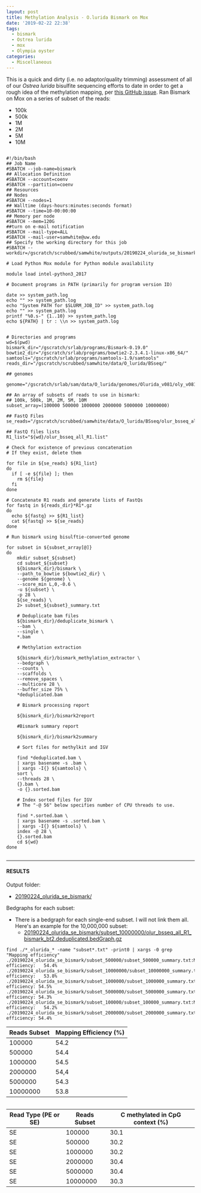 ```yaml
---
layout: post
title: Methylation Analysis - O.lurida Bismark on Mox
date: '2019-02-22 22:38'
tags:
  - bismark
  - Ostrea lurida
  - mox
  - Olympia oyster
categories:
  - Miscellaneous
---
```

This is a quick and dirty (i.e. no adaptor/quality trimming) assessment of all of our _Ostrea lurida_ bisulfite sequencing efforts to date in order to get a rough idea of the methylation mapping, per [this GitHub issue](https://github.com/RobertsLab/resources/issues/589). Ran Bismark on Mox on a series of subset of the reads:

- 100k
- 500k
- 1M
- 2M
- 5M
- 10M

<pre><code>
#!/bin/bash
## Job Name
#SBATCH --job-name=bismark
## Allocation Definition
#SBATCH --account=coenv
#SBATCH --partition=coenv
## Resources
## Nodes
#SBATCH --nodes=1
## Walltime (days-hours:minutes:seconds format)
#SBATCH --time=10-00:00:00
## Memory per node
#SBATCH --mem=120G
##turn on e-mail notification
#SBATCH --mail-type=ALL
#SBATCH --mail-user=samwhite@uw.edu
## Specify the working directory for this job
#SBATCH --workdir=/gscratch/scrubbed/samwhite/outputs/20190224_olurida_se_bismark

# Load Python Mox module for Python module availability

module load intel-python3_2017

# Document programs in PATH (primarily for program version ID)

date >> system_path.log
echo "" >> system_path.log
echo "System PATH for $SLURM_JOB_ID" >> system_path.log
echo "" >> system_path.log
printf "%0.s-" {1..10} >> system_path.log
echo ${PATH} | tr : \\n >> system_path.log


# Directories and programs
wd=$(pwd)
bismark_dir="/gscratch/srlab/programs/Bismark-0.19.0"
bowtie2_dir="/gscratch/srlab/programs/bowtie2-2.3.4.1-linux-x86_64/"
samtools="/gscratch/srlab/programs/samtools-1.9/samtools"
reads_dir="/gscratch/scrubbed/samwhite/data/O_lurida/BSseq/"

## genomes

genome="/gscratch/srlab/sam/data/O_lurida/genomes/Olurida_v081/oly_v081_bismark_genome"

## An array of subsets of reads to use in bismark:
## 100k, 500k, 1M, 2M, 5M, 10M
subset_array=(100000 500000 1000000 2000000 5000000 10000000)

## FastQ Files
se_reads="/gscratch/scrubbed/samwhite/data/O_lurida/BSseq/olur_bsseq_all_R1.fastq.gz"

## FastQ files lists
R1_list="${wd}/olur_bsseq_all_R1.list"

# Check for existence of previous concatenation
# If they exist, delete them

for file in ${se_reads} ${R1_list}
do
  if [ -e ${file} ]; then
    rm ${file}
  fi
done

# Concatenate R1 reads and generate lists of FastQs
for fastq in ${reads_dir}*R1*.gz
do
  echo ${fastq} >> ${R1_list}
  cat ${fastq} >> ${se_reads}
done

# Run bismark using bisulftie-converted genome

for subset in ${subset_array[@]}
do
    mkdir subset_${subset}
    cd subset_${subset}
    ${bismark_dir}/bismark \
    --path_to_bowtie ${bowtie2_dir} \
    --genome ${genome} \
    --score_min L,0,-0.6 \
    -u ${subset} \
    -p 28 \
    ${se_reads} \
    2> subset_${subset}_summary.txt

    # Deduplicate bam files
    ${bismark_dir}/deduplicate_bismark \
    --bam \
    --single \
    *.bam

    # Methylation extraction

    ${bismark_dir}/bismark_methylation_extractor \
    --bedgraph \
    --counts \
    --scaffolds \
    --remove_spaces \
    --multicore 28 \
    --buffer_size 75% \
    *deduplicated.bam

    # Bismark processing report

    ${bismark_dir}/bismark2report

    #Bismark summary report

    ${bismark_dir}/bismark2summary

    # Sort files for methylkit and IGV

    find *deduplicated.bam \
    | xargs basename -s .bam \
    | xargs -I{} ${samtools} \
    sort \
    --threads 28 \
    {}.bam \
    -o {}.sorted.bam

    # Index sorted files for IGV
    # The "-@ 56" below specifies number of CPU threads to use.

    find *.sorted.bam \
    | xargs basename -s .sorted.bam \
    | xargs -I{} ${samtools} \
    index -@ 28 \
    {}.sorted.bam
    cd ${wd}
done

</code></pre>

---

#### RESULTS

Output folder:

- [20190224_olurida_se_bismark/](http://gannet.fish.washington.edu/Atumefaciens/20190224_olurida_se_bismark/)

Bedgraphs for each subset:

- There is a bedgraph for each single-end subset. I will not link them all. Here's an example for the 10,000,000 subset:
  - [20190224_olurida_se_bismark/subset_10000000/olur_bsseq_all_R1_bismark_bt2.deduplicated.bedGraph.gz](http://gannet.fish.washington.edu/Atumefaciens/20190224_olurida_se_bismark/subset_10000000/olur_bsseq_all_R1_bismark_bt2.deduplicated.bedGraph.gz)

```
find ./*_olurida_* -name "subset*.txt" -print0 | xargs -0 grep "Mapping efficiency"
./20190224_olurida_se_bismark/subset_500000/subset_500000_summary.txt:Mapping efficiency:	54.4%
./20190224_olurida_se_bismark/subset_10000000/subset_10000000_summary.txt:Mapping efficiency:	53.8%
./20190224_olurida_se_bismark/subset_1000000/subset_1000000_summary.txt:Mapping efficiency:	54.5%
./20190224_olurida_se_bismark/subset_5000000/subset_5000000_summary.txt:Mapping efficiency:	54.3%
./20190224_olurida_se_bismark/subset_100000/subset_100000_summary.txt:Mapping efficiency:	54.2%
./20190224_olurida_se_bismark/subset_2000000/subset_2000000_summary.txt:Mapping efficiency:	54.4%

```

| Reads Subset | Mapping Efficiency (%) |
|--------------|------------------------|
| 100000       | 54.2                   |
| 500000       | 54.4                   |
| 1000000      | 54.5                   |
| 2000000      | 54,4                   |
| 5000000      | 54.3                   |
| 10000000     | 53.8                   |


```

```

| Read Type (PE or SE) | Reads Subset | C methylated in CpG context (%) |
|----------------------|--------------|---------------------------------|
| SE                   | 100000       | 30.1                            |
| SE                   | 500000       | 30.2                            |
| SE                   | 1000000      | 30.2                            |
| SE                   | 2000000      | 30.4                            |
| SE                   | 5000000      | 30.4                            |
| SE                   | 10000000     | 30.3                            |
